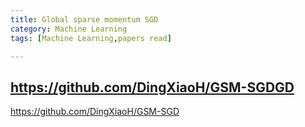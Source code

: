 ```yaml
---
title: Global sparse momentum SGD
category: Machine Learning
tags: [Machine Learning,papers read]

---
```

https://github.com/DingXiaoH/GSM-SGDGD 
---
https://github.com/DingXiaoH/GSM-SGD